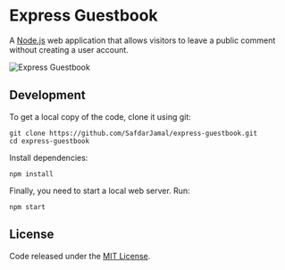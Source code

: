 # Express Guestbook
A [Node.js](https://nodejs.org) web application that allows visitors to leave a public comment without creating a user account.

![Express Guestbook](https://user-images.githubusercontent.com/48409548/83974877-ecbf9600-a909-11ea-8dd2-43dec2e72d1b.png)

## Development

To get a local copy of the code, clone it using git:
```
git clone https://github.com/SafdarJamal/express-guestbook.git
cd express-guestbook
```

Install dependencies:
```
npm install
```

Finally, you need to start a local web server. Run:
```
npm start
```
## License
Code released under the [MIT License](https://github.com/SafdarJamal/express-guestbook/blob/master/LICENSE).
